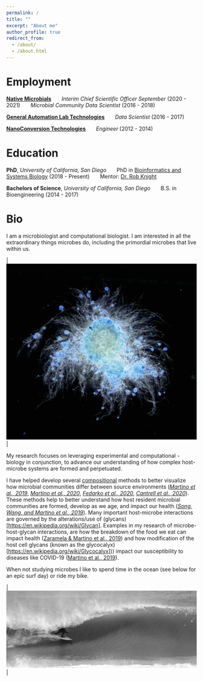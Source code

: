 ```yaml
---
permalink: /
title: ""
excerpt: "About me"
author_profile: true
redirect_from: 
  - /about/
  - /about.html
---
```


Employment
======

**[Native Microbials](https://www.nativemicrobials.com/)**
&nbsp;&nbsp;&nbsp;&nbsp;&nbsp;&nbsp;*Interim Chief Scientific Officer September* (2020 - 2021)
&nbsp;&nbsp;&nbsp;&nbsp;&nbsp;&nbsp;*Microbial Community Data Scientist* (2016 - 2018)

**[General Automation Lab Technologies](https://www.galt-inc.com/)**
&nbsp;&nbsp;&nbsp;&nbsp;&nbsp;&nbsp;*Data Scientist* (2016 - 2017)

**[NanoConversion Technologies](https://www.crunchbase.com/organization/nanoconversion-technologies#section-overview)**
&nbsp;&nbsp;&nbsp;&nbsp;&nbsp;&nbsp;*Engineer* (2012 - 2014)

Education
======

**PhD**, *University of California, San Diego*
&nbsp;&nbsp;&nbsp;&nbsp;&nbsp;&nbsp;PhD in [Bioinformatics and Systems Biology](https://bioinformatics.ucsd.edu/) (2018 - Present)
&nbsp;&nbsp;&nbsp;&nbsp;&nbsp;&nbsp;Mentor: [Dr. Rob Knight](https://knightlab.ucsd.edu/)

**Bachelors of Science**, *University of California, San Diego*
&nbsp;&nbsp;&nbsp;&nbsp;&nbsp;&nbsp;B.S. in Bioengineering (2014 - 2017)

Bio
======

I am a microbiologist and computational biologist. I am interested in all the extraordinary things microbes do, including the primordial microbes that live within us.  

| ![fungi](/images/fungi.jpg) | 

My research focuses on leveraging experimental and computational -biology in conjunction, to advance our understanding of how complex host-microbe systems are formed and perpetuated.

I have helped develop several [compositional](https://en.wikipedia.org/wiki/Compositional_data) methods to better visualize how microbial communities differ between source environments (*[Martino et al., 2019](https://journals.asm.org/doi/full/10.1128/mSystems.00016-19)*, *[Martino et al., 2020](https://www.nature.com/articles/s41587-020-0660-7)*, *[Fedarko et al., 2020](https://doi.org/10.1093/nargab/lqaa023)*, *[Cantrell et al., 2020](https://journals.asm.org/doi/full/10.1128/mSystems.01216-20)*). These methods help to better understand how host resident microbial communities are formed, develop as we age, and impact our health (*[Song, Wang, and Martino et al., 2019](https://www.cell.com/med/fulltext/S2666-6340(21)00203-8)*). Many important host-microbe interactions are governed by the alterations/use of (glycans)[https://en.wikipedia.org/wiki/Glycan]. Examples in my research of microbe-host-glycan interactions, are how the breakdown of the food we eat can impact health ([Zaramela & Martino et al., 2019](https://www.nature.com/articles/s41564-019-0564-9)) and how modification of the host cell glycans (known as the glycocalyx)[https://en.wikipedia.org/wiki/Glycocalyx])) impact our susceptibility to diseases like COVID-19 ([Martino et al., 2019](https://www.biorxiv.org/content/10.1101/2020.08.17.238444v1.full)). 

When not studying microbes I like to spend time in the ocean (see below for an epic surf day) or ride my bike.

| ![surfing](/images/surfing_crop_more.png) | 
